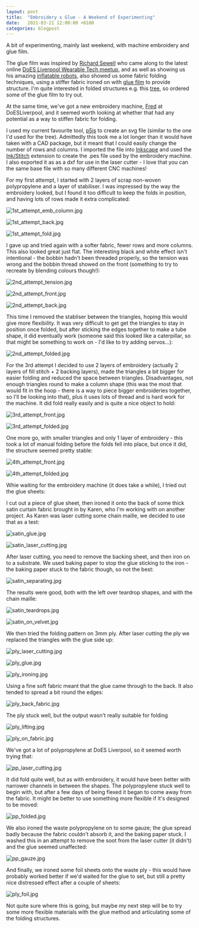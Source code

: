 ```yaml
---
layout: post
title:  "Embroidery x Glue - A Weekend of Experimenting"
date:   2021-03-21 12:00:00 +0100
categories: blogpost
---
```


A bit of experimenting, mainly last weekend, with machine embroidery and glue film.

The glue film was inspired by [Richard Sewell](https://twitter.com/jarkman) who came along to the latest online [DoES Liverpool Wearable Tech meetup](https://github.com/DoESLiverpool/somebody-should/wiki/Wearable-Technology-Group), and as well as showing us his amazing [inflatable robots](https://twitter.com/AirGiantsHQ), also showed us some fabric folding techniques, using a stiffer fabric ironed on with [glue film](http://mcb-supplies.co.uk/HotMeltWoodVeneerAdhesive.html) to provide structure. I'm quite interested in folded structures e.g. this [tree](https://www.instagram.com/p/CI1Jl_HH6uM/?igshid=nx9a0mnhp1ky), so ordered some of the glue film to try out.

At the same time, we've got a new embroidery machine, [Fred](https://github.com/DoESLiverpool/somebody-should/wiki/Embroidery-Machine-Fred) at DoESLiverpool, and it seemed worth looking at whether that had any potential as a way to stiffen fabric for folding.

I used my current favourite tool, [p5js](https://p5js.org/) to create an svg file (similar to the one I'd used for the tree). Admittedly this took me a lot longer than it would have taken with a CAD package, but it meant that I could easily change the number of rows and columns. I imported the file into [Inkscape](https://inkscape.org/) and used the [Ink/Stitch](https://inkstitch.org/) extension to create the .pes file used by the embroidery machine. I also exported it as as a dxf for use in the laser cutter - I love that you can the same base file with so many different CNC machines!

For my first attempt, I started with 2 layers of scrap non-woven polypropylene and a layer of stabiliser. I was impressed by the way the embroidery looked, but I found it too difficult to keep the folds in position, and having lots of rows made it extra complicated:

![1st_attempt_emb_column.jpg](https://jackiepease.github.io/assets/embroidery_x_glue/1st_attempt_emb_column.jpg)

![1st_attempt_back.jpg](https://jackiepease.github.io/assets/embroidery_x_glue/1st_attempt_back.jpg)

![1st_attempt_fold.jpg](https://jackiepease.github.io/assets/embroidery_x_glue/1st_attempt_fold.jpg)

I gave up and tried again with a softer fabric, fewer rows and more columns. This also looked great just flat. The interesting black and white effect isn't intentional - the bobbin hadn't been threaded properly, so the tension was wrong and the bobbin thread showed on the front (something to try to recreate by blending colours though!):

![2nd_attempt_tension.jpg](https://jackiepease.github.io/assets/embroidery_x_glue/2nd_attempt_tension.jpg)

![2nd_attempt_front.jpg](https://jackiepease.github.io/assets/embroidery_x_glue/2nd_attempt_front.jpg)

![2nd_attempt_back.jpg](https://jackiepease.github.io/assets/embroidery_x_glue/2nd_attempt_back.jpg)

This time I removed the stabliser between the triangles, hoping this would give more flexibility. It was very difficult to get get the triangles to stay in position once folded, but after sticking the edges together to make a tube shape, it did eventually work (someone said this looked like a caterpillar, so that might be something to work on - I'd like to try adding servos...):

![2nd_attempt_folded.jpg](https://jackiepease.github.io/assets/embroidery_x_glue/2nd_attempt_folded.jpg)

For the 3rd attempt I decided to use 2 layers of embroidery (actually 2 layers of fill stitch + 2 backing layers), made the triangles a bit bigger for easier folding and reduced the space between triangles. Disadvantages, not enough triangles round to make a column shape (this was the most that would fit in the hoop - there is a way to piece bigger embroideries together, so I'll be looking into that), plus it uses lots of thread and is hard work for the machine. It did fold really easily and is quite a nice object to hold:

![3rd_attempt_front.jpg](https://jackiepease.github.io/assets/embroidery_x_glue/3rd_attempt_front.jpg)

![3rd_attempt_folded.jpg](https://jackiepease.github.io/assets/embroidery_x_glue/3rd_attempt_folded.jpg)

One more go, with smaller triangles and only 1 layer of embroidery - this took a lot of manual folding before the folds fell into place, but once it did, the structure seemed pretty stable:

![4th_attempt_front.jpg](https://jackiepease.github.io/assets/embroidery_x_glue/4th_attempt_front.jpg)

![4th_attempt_folded.jpg](https://jackiepease.github.io/assets/embroidery_x_glue/4th_attempt_folded.jpg)

Whie waiting for the embroidery machine (it does take a while), I tried out the glue sheets:

I cut out a piece of glue sheet, then ironed it onto the back of some thick satin curtain fabric brought in by Karen, who I'm working with on another project. As Karen was laser cutting some chain maille, we decided to use that as a test:

![satin_glue.jpg](https://jackiepease.github.io/assets/embroidery_x_glue/satin_glue.jpg)

![satin_laser_cutting.jpg](https://jackiepease.github.io/assets/embroidery_x_glue/satin_laser_cutting.jpg)

After laser cutting, you need to remove the backing sheet, and then iron on to a substrate. We used baking paper to stop the glue sticking to the iron - the baking paper stuck to the fabric though, so not the best:

![satin_separating.jpg](https://jackiepease.github.io/assets/embroidery_x_glue/satin_separating.jpg)

The results were good, both with the left over teardrop shapes, and with the chain maille:

![satin_teardrops.jpg](https://jackiepease.github.io/assets/embroidery_x_glue/satin_teardrops.jpg)

![satin_on_velvet.jpg](https://jackiepease.github.io/assets/embroidery_x_glue/satin_on_velvet.jpg)

We then tried the folding pattern on 3mm ply. After laser cutting the ply we replaced the triangles with the glue side up:

![ply_laser_cutting.jpg](https://jackiepease.github.io/assets/embroidery_x_glue/ply_laser_cutting.jpg)

![ply_glue.jpg](https://jackiepease.github.io/assets/embroidery_x_glue/ply_glue.jpg)

![ply_ironing.jpg](https://jackiepease.github.io/assets/embroidery_x_glue/ply_ironing.jpg)

Using a fine soft fabric meant that the glue came through to the back. It also tended to spread a bit round the edges:

![ply_back_fabric.jpg](https://jackiepease.github.io/assets/embroidery_x_glue/ply_back_fabric.jpg)

The ply stuck well, but the output wasn't really suitable for folding

![ply_lifting.jpg](https://jackiepease.github.io/assets/embroidery_x_glue/ply_lifting.jpg)

![ply_on_fabric.jpg](https://jackiepease.github.io/assets/embroidery_x_glue/ply_on_fabric.jpg)

We've got a lot of polypropylene at DoES Liverpool, so it seemed worth trying that:

![pp_laser_cutting.jpg](https://jackiepease.github.io/assets/embroidery_x_glue/pp_laser_cutting.jpg)

It did fold quite well, but as with embroidery, it would have been better with narrower channels in between the shapes. The polypropylene stuck well to begin with, but after a few days of being flexed it began to come away from the fabric. It might be better to use something more flexible if it's designed to be moved:
 
![pp_folded.jpg](https://jackiepease.github.io/assets/embroidery_x_glue/pp_folded.jpg)

We also ironed the waste polypropylene on to some gauze; the glue spread badly because the fabric couldn't absorb it, and the baking paper stuck. I washed this in an attempt to remove the soot from the laser cutter (it didn't) and the glue seemed unaffected:

![pp_gauze.jpg](https://jackiepease.github.io/assets/embroidery_x_glue/pp_gauze.jpg)

And finally, we ironed some foil sheets onto the waste ply - this would have probably worked better if we'd waited for the glue to set, but still a pretty nice distressed effect after a couple of sheets:

![ply_foil.jpg](https://jackiepease.github.io/assets/embroidery_x_glue/ply_foil.jpg)

Not quite sure where this is going, but maybe my next step will be to try some more flexible materials with the glue method and articulating some of the folding structures.
